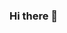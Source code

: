 ### Hi there 👋

<!--
**RishiMatura/RishiMatura** is a ✨ _special_ ✨ repository because its `README.md` (this file) appears on your GitHub profile.

<div align="center">
  <img src="https://profile-counter.glitch.me/RishiMatura/count.svg?"  />
</div>



